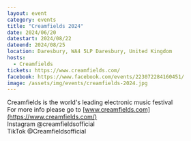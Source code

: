 ```yaml
---
layout: event
category: events
title: "Creamfields 2024"
date: 2024/06/20
datestart: 2024/08/22
dateend: 2024/08/25
location: Daresbury, WA4 5LP Daresbury, United Kingdom
hosts:
  - Creamfields
tickets: https://www.creamfields.com/
facebook: https://www.facebook.com/events/223072284160451/
image: /assets/img/events/creamfields-2024.jpg
---
```


Creamfields is the world's leading electronic music festival  
For more info please go to [www.creamfields.com](https://www.creamfields.com/)  
Instagram @creamfieldsofficial  
TikTok @Creamfieldsofficial